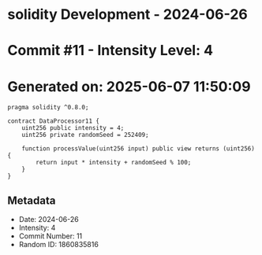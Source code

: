 ﻿# solidity Development - 2024-06-26
# Commit #11 - Intensity Level: 4
# Generated on: 2025-06-07 11:50:09
```solidity
pragma solidity ^0.8.0;

contract DataProcessor11 {
    uint256 public intensity = 4;
    uint256 private randomSeed = 252409;

    function processValue(uint256 input) public view returns (uint256) {
        return input * intensity + randomSeed % 100;
    }
}
```
## Metadata
- Date: 2024-06-26
- Intensity: 4
- Commit Number: 11
- Random ID: 1860835816
